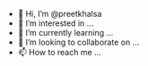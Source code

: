 - 👋 Hi, I’m @preetkhalsa
- 👀 I’m interested in ...
- 🌱 I’m currently learning ...
- 💞️ I’m looking to collaborate on ...
- 📫 How to reach me ...

<!---
preetkhalsa/preetkhalsa is a ✨ special ✨ repository because its `README.md` (this file) appears on your GitHub profile.
You can click the Preview link to take a look at your changes.
--->
